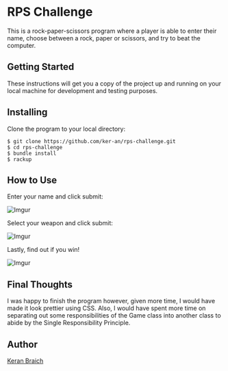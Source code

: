 # RPS Challenge

This is a rock-paper-scissors program where a player is able to enter their name, choose between a rock, paper or scissors, and try to beat the computer.

## Getting Started

These instructions will get you a copy of the project up and running on your local machine for development and testing purposes.

## Installing

Clone the program to your local directory:

```
$ git clone https://github.com/ker-an/rps-challenge.git
$ cd rps-challenge
$ bundle install
$ rackup
```

## How to Use

Enter your name and click submit:

![Imgur](https://i.imgur.com/qryniRZ.png?1)

Select your weapon and click submit:

![Imgur](https://i.imgur.com/6uToOow.png?1)

Lastly, find out if you win!

![Imgur](https://i.imgur.com/ETZz3R9.png?1)

## Final Thoughts

I was happy to finish the program however, given more time, I would have made it look prettier using CSS. Also, I would have spent more time on separating out some responsibilities of the Game class into another class to abide by the Single Responsibility Principle.

## Author

[Keran Braich](https://github.com/ker-an)

